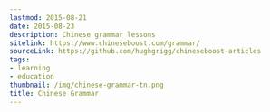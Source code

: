 ```yaml
---
lastmod: 2015-08-21
date: 2015-08-23
description: Chinese grammar lessons
sitelink: https://www.chineseboost.com/grammar/
sourceLink: https://github.com/hughgrigg/chineseboost-articles
tags:
- learning
- education
thumbnail: /img/chinese-grammar-tn.png
title: Chinese Grammar
---
```

